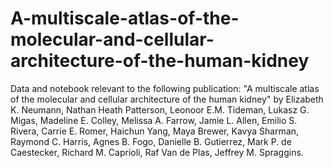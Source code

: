 # A-multiscale-atlas-of-the-molecular-and-cellular-architecture-of-the-human-kidney
Data and notebook relevant to the following publication: "A multiscale atlas of the molecular and cellular architecture of the human kidney" by Elizabeth K. Neumann, Nathan Heath Patterson, Leonoor E.M. Tideman,  Lukasz G. Migas, Madeline E. Colley, Melissa A. Farrow, Jamie L. Allen, Emilio S. Rivera, Carrie E. Romer, Haichun Yang, Maya Brewer, Kavya Sharman, Raymond C. Harris, Agnes B. Fogo, Danielle B. Gutierrez,  Mark P. de Caestecker, Richard M. Caprioli, Raf Van de Plas, Jeffrey M. Spraggins.
